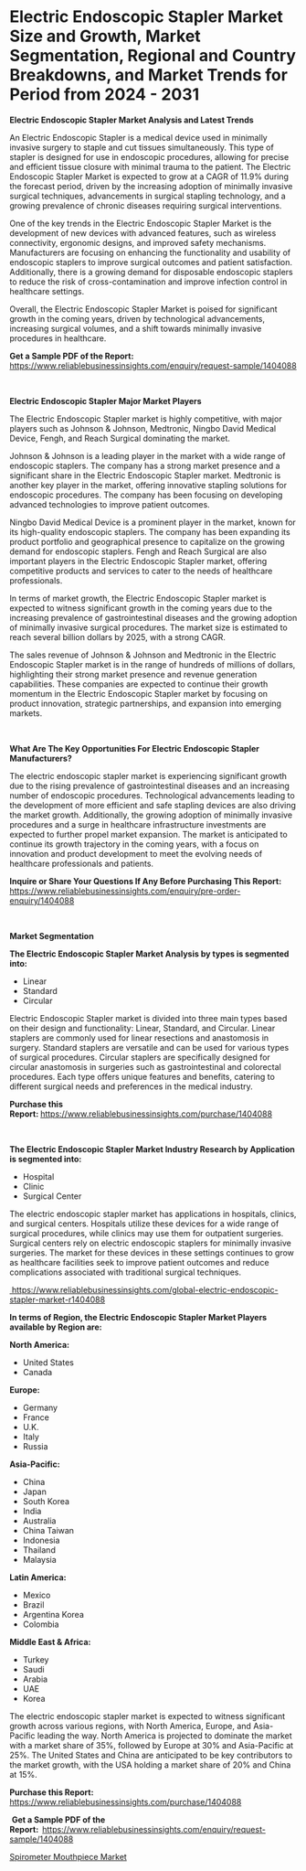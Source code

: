 <p><h1>Electric Endoscopic Stapler Market Size and Growth, Market Segmentation, Regional and Country Breakdowns, and Market Trends for Period from 2024 -  2031</h1></p><p><strong>Electric Endoscopic Stapler Market Analysis and Latest Trends</strong></p>
<p><p>An Electric Endoscopic Stapler is a medical device used in minimally invasive surgery to staple and cut tissues simultaneously. This type of stapler is designed for use in endoscopic procedures, allowing for precise and efficient tissue closure with minimal trauma to the patient. The Electric Endoscopic Stapler Market is expected to grow at a CAGR of 11.9% during the forecast period, driven by the increasing adoption of minimally invasive surgical techniques, advancements in surgical stapling technology, and a growing prevalence of chronic diseases requiring surgical interventions.</p><p>One of the key trends in the Electric Endoscopic Stapler Market is the development of new devices with advanced features, such as wireless connectivity, ergonomic designs, and improved safety mechanisms. Manufacturers are focusing on enhancing the functionality and usability of endoscopic staplers to improve surgical outcomes and patient satisfaction. Additionally, there is a growing demand for disposable endoscopic staplers to reduce the risk of cross-contamination and improve infection control in healthcare settings.</p><p>Overall, the Electric Endoscopic Stapler Market is poised for significant growth in the coming years, driven by technological advancements, increasing surgical volumes, and a shift towards minimally invasive procedures in healthcare.</p></p>
<p><strong>Get a Sample PDF of the Report:&nbsp;</strong> <a href="https://www.reliablebusinessinsights.com/enquiry/request-sample/1404088">https://www.reliablebusinessinsights.com/enquiry/request-sample/1404088</a></p>
<p>&nbsp;</p>
<p><strong>Electric Endoscopic Stapler Major Market Players</strong></p>
<p><p>The Electric Endoscopic Stapler market is highly competitive, with major players such as Johnson & Johnson, Medtronic, Ningbo David Medical Device, Fengh, and Reach Surgical dominating the market. </p><p>Johnson & Johnson is a leading player in the market with a wide range of endoscopic staplers. The company has a strong market presence and a significant share in the Electric Endoscopic Stapler market. Medtronic is another key player in the market, offering innovative stapling solutions for endoscopic procedures. The company has been focusing on developing advanced technologies to improve patient outcomes.</p><p>Ningbo David Medical Device is a prominent player in the market, known for its high-quality endoscopic staplers. The company has been expanding its product portfolio and geographical presence to capitalize on the growing demand for endoscopic staplers. Fengh and Reach Surgical are also important players in the Electric Endoscopic Stapler market, offering competitive products and services to cater to the needs of healthcare professionals.</p><p>In terms of market growth, the Electric Endoscopic Stapler market is expected to witness significant growth in the coming years due to the increasing prevalence of gastrointestinal diseases and the growing adoption of minimally invasive surgical procedures. The market size is estimated to reach several billion dollars by 2025, with a strong CAGR.</p><p>The sales revenue of Johnson & Johnson and Medtronic in the Electric Endoscopic Stapler market is in the range of hundreds of millions of dollars, highlighting their strong market presence and revenue generation capabilities. These companies are expected to continue their growth momentum in the Electric Endoscopic Stapler market by focusing on product innovation, strategic partnerships, and expansion into emerging markets.</p></p>
<p>&nbsp;</p>
<p><strong>What Are The Key Opportunities For Electric Endoscopic Stapler Manufacturers?</strong></p>
<p><p>The electric endoscopic stapler market is experiencing significant growth due to the rising prevalence of gastrointestinal diseases and an increasing number of endoscopic procedures. Technological advancements leading to the development of more efficient and safe stapling devices are also driving the market growth. Additionally, the growing adoption of minimally invasive procedures and a surge in healthcare infrastructure investments are expected to further propel market expansion. The market is anticipated to continue its growth trajectory in the coming years, with a focus on innovation and product development to meet the evolving needs of healthcare professionals and patients.</p></p>
<p><strong>Inquire or Share Your Questions If Any Before Purchasing This Report:</strong> <a href="https://www.reliablebusinessinsights.com/enquiry/pre-order-enquiry/1404088">https://www.reliablebusinessinsights.com/enquiry/pre-order-enquiry/1404088</a></p>
<p>&nbsp;</p>
<p><strong>Market Segmentation</strong></p>
<p><strong>The Electric Endoscopic Stapler Market Analysis by types is segmented into:</strong></p>
<p><ul><li>Linear</li><li>Standard</li><li>Circular</li></ul></p>
<p><p>Electric Endoscopic Stapler market is divided into three main types based on their design and functionality: Linear, Standard, and Circular. Linear staplers are commonly used for linear resections and anastomosis in surgery. Standard staplers are versatile and can be used for various types of surgical procedures. Circular staplers are specifically designed for circular anastomosis in surgeries such as gastrointestinal and colorectal procedures. Each type offers unique features and benefits, catering to different surgical needs and preferences in the medical industry.</p></p>
<p><strong>Purchase this Report:&nbsp;</strong><a href="https://www.reliablebusinessinsights.com/purchase/1404088">https://www.reliablebusinessinsights.com/purchase/1404088</a></p>
<p>&nbsp;</p>
<p><strong>The Electric Endoscopic Stapler Market Industry Research by Application is segmented into:</strong></p>
<p><ul><li>Hospital</li><li>Clinic</li><li>Surgical Center</li></ul></p>
<p><p>The electric endoscopic stapler market has applications in hospitals, clinics, and surgical centers. Hospitals utilize these devices for a wide range of surgical procedures, while clinics may use them for outpatient surgeries. Surgical centers rely on electric endoscopic staplers for minimally invasive surgeries. The market for these devices in these settings continues to grow as healthcare facilities seek to improve patient outcomes and reduce complications associated with traditional surgical techniques.</p></p>
<p><a href="https://www.reliablebusinessinsights.com/global-electric-endoscopic-stapler-market-r1404088">&nbsp;https://www.reliablebusinessinsights.com/global-electric-endoscopic-stapler-market-r1404088</a></p>
<p><strong>In terms of Region, the Electric Endoscopic Stapler Market Players available by Region are:</strong></p>
<p>
    <p> <strong> North America: </strong>
        <ul>
            <li>United States</li>
            <li>Canada</li>
        </ul>
        </p> 
    <p> <strong> Europe: </strong>
        <ul>
            <li>Germany</li>
            <li>France</li>
            <li>U.K.</li>
            <li>Italy</li>
            <li>Russia</li>
        </ul>
        </p> 
    <p> <strong> Asia-Pacific: </strong>
        <ul>
            <li>China</li>
            <li>Japan</li>
            <li>South Korea</li>
            <li>India</li>
            <li>Australia</li>
            <li>China Taiwan</li>
            <li>Indonesia</li>
            <li>Thailand</li>
            <li>Malaysia</li>
        </ul>
        </p> 
    <p> <strong> Latin America: </strong>
        <ul>
            <li>Mexico</li>
            <li>Brazil</li>
            <li>Argentina Korea</li>
            <li>Colombia</li>
        </ul>
        </p> 
    <p> <strong> Middle East & Africa: </strong>
        <ul>
            <li>Turkey</li>
            <li>Saudi</li>
            <li>Arabia</li>
            <li>UAE</li>
            <li>Korea</li>
        </ul>
    </p>
    </p>
<p><p>The electric endoscopic stapler market is expected to witness significant growth across various regions, with North America, Europe, and Asia-Pacific leading the way. North America is projected to dominate the market with a market share of 35%, followed by Europe at 30% and Asia-Pacific at 25%. The United States and China are anticipated to be key contributors to the market growth, with the USA holding a market share of 20% and China at 15%.</p></p>
<p><strong>Purchase this Report: </strong><a href="https://www.reliablebusinessinsights.com/purchase/1404088">https://www.reliablebusinessinsights.com/purchase/1404088</a></p>
<p>&nbsp;<strong>Get a Sample PDF of the Report:&nbsp;&nbsp;</strong><a href="https://www.reliablebusinessinsights.com/enquiry/request-sample/1404088">https://www.reliablebusinessinsights.com/enquiry/request-sample/1404088</a></p>
<p><strong></strong></p>
<p><p><a href="https://view.publitas.com/reportprime-1/insights-into-the-spirometer-mouthpiece-industry-market-financial-status-market-size-and-revenue-analysis-up-to-2031/">Spirometer Mouthpiece Market</a></p></p>